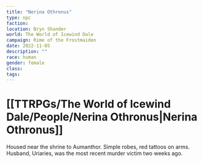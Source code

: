 ```yaml
---
title: "Nerina Othronus"
type: npc
faction: 
location: Bryn Shander
world: The World of Icewind Dale
campaign: Rime of the Frostmaiden
date: 2022-11-05
description: ""
race: human
gender: female
class: 
tags: 
---
```

# [[TTRPGs/The World of Icewind Dale/People/Nerina Othronus|Nerina Othronus]]

Housed near the shrine to Aumanthor. Simple robes, red tattoos on arms.
Husband, Uriaries, was the most recent murder victim two weeks ago.